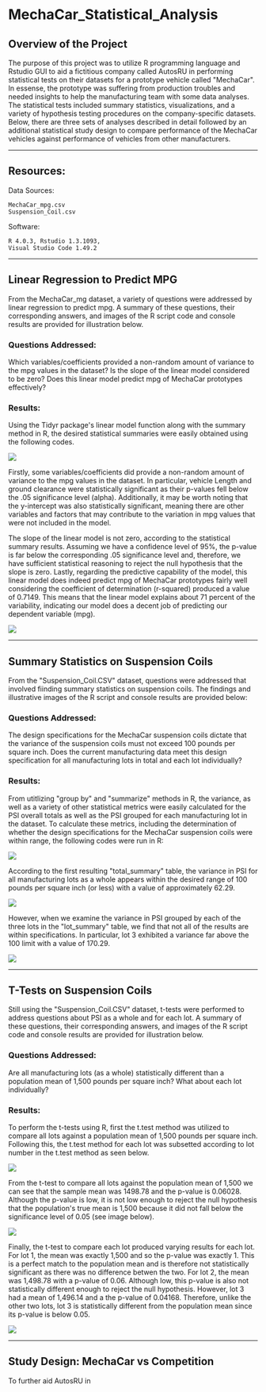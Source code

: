 # MechaCar_Statistical_Analysis


## Overview of the Project

The purpose of this project was to utilize R programming language and Rstudio GUI to aid a fictitious company called AutosRU in performing statistical tests on their datasets for a prototype vehicle called "MechaCar".  In essense, the prototype was suffering from production troubles and needed insights to help the manufacturing team with some data analyses.  The statistical tests included summary statistics, visualizations, and a variety of hypothesis testing procedures on the company-specific datasets.  Below, there are three sets of analyses described in detail followed by an additional statistical study design to compare performance of the MechaCar vehicles against performance of vehicles from other manufacturers.

---------------------------------------------
## Resources:

Data Sources: 

    MechaCar_mpg.csv
    Suspension_Coil.csv

Software: 

    R 4.0.3, Rstudio 1.3.1093, 
    Visual Studio Code 1.49.2

--------
## Linear Regression to Predict MPG

From the MechaCar_mg dataset, a variety of questions were addressed by linear regression to predict mpg.  A summary of these questions, their corresponding answers, and images of the R script code and console results are provided for illustration below.

### Questions Addressed:
Which variables/coefficients provided a non-random amount of variance to the mpg values in the dataset? Is the slope of the linear model considered to be zero? Does this linear model predict mpg of MechaCar prototypes effectively?

### Results:
Using the Tidyr package's linear model function along with the summary method in R, the desired statistical summaries were easily obtained using the following codes.  

![](Resources/Deliv1_sourcep.png)

Firstly, some variables/coefficients did provide a non-random amount of variance to the mpg values in the dataset.  In particular, vehicle Length and ground clearance were statistically significant as their p-values fell below the .05 significance level (alpha).  Additionally, it may be worth noting that the y-intercept was also statistically significant, meaning there are other variables and factors that may contribute to the variation in mpg values that were not included in the model.

The slope of the linear model is not zero, according to the statistical summary results. Assuming we have a confidence level of 95%, the p-value is far below the corresponding .05 significance level and, therefore, we have sufficient statistical reasoning to reject the null hypothesis that the slope is zero.  Lastly, regarding the predictive capability of the model, this linear model does indeed predict mpg of MechaCar prototypes fairly well considering the coefficient of determination (r-squared) produced a value of 0.7149.  This means that the linear model explains about 71 percent of the variability, indicating our model does a decent job of predicting our dependent variable (mpg).

![](Resources/Deliv1_console.png)

---------------------------

## Summary Statistics on Suspension Coils

From the "Suspension_Coil.CSV" dataset, questions were addressed that involved fiinding summary statistics on suspension coils.  The findings and illustrative images of the R script and console results are provided below:

### Questions Addressed:
The design specifications for the MechaCar suspension coils dictate that the variance of the suspension coils must not exceed 100 pounds per square inch. Does the current manufacturing data meet this design specification for all manufacturing lots in total and each lot individually?

### Results:
From utitlizing "group by" and "summarize" methods in R, the variance, as well as a variety of other statistical metrics were easily calculated for the PSI overall totals as well as the PSI grouped for each manufacturing lot in the dataset.  To calculate these metrics, including the determination of whether the design specifications for the MechaCar suspension coils were within range, the following codes were run in R:

![](Resources/Deliv2_srcp.png)



According to the first resulting "total_summary" table, the variance in PSI for all manufacturing lots as a whole appears within the desired range of 100 pounds per square inch (or less) with a value of approximately 62.29.

![](Resources/deliv2_total.png)

However, when we examine the variance in PSI grouped by each of the three lots in the "lot_summary" table, we find that not all of the results are within specifications.  In particular, lot 3 exhibited a variance far above the 100 limit with a value of 170.29.

![](Resources/deliv2_lots.png)

--------------------


## T-Tests on Suspension Coils

Still using the "Suspension_Coil.CSV" dataset, t-tests were performed to address questions about PSI as a whole and for each lot.  A summary of these questions, their corresponding answers, and images of the R script code and console results are provided for illustration below.

### Questions Addressed:
Are all manufacturing lots (as a whole) statistically different than a population mean of 1,500 pounds per square inch?  What about each lot individually?

### Results:

To perform the t-tests using R, first the t.test method was utilized to compare all lots against a population mean of 1,500 pounds per square inch.  Following this, the t.test method for each lot was subsetted according to lot number in the t.test method as seen below.

![](Resources/Deliv3_srcpane.png)

From the t-test to compare all lots against the population mean of 1,500 we can see that the sample mean was 1498.78 and the p-value is 0.06028.  Although the p-value is low, it is not low enough to reject the null hypothesis that the population's true mean is 1,500 because it did not fall below the significance level of 0.05 (see image below).

![](Resources/Deliv3_alllots.png)

Finally, the t-test to compare each lot produced varying results for each lot.  For lot 1, the mean was exactly 1,500 and so the p-value was exactly 1.  This is a perfect match to the population mean and is therefore not statistically significant as there was no difference betwen the two.  For lot 2, the mean was 1,498.78 with a p-value of 0.06.  Although low, this p-value is also not statistically different enough to reject the null hypothesis.  However, lot 3 had a mean of 1,496.14 and a the p-value of 0.04168.  Therefore, unlike the other two lots, lot 3 is statistically different from the population mean since its p-value is below 0.05.

![](Resources/Deliv3_eachlot.png)

-----------------
## Study Design: MechaCar vs Competition

To further aid AutosRU in 